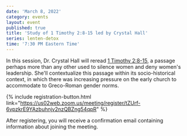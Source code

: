 ```yaml
---
date: 'March 8, 2022'
category: events
layout: event
published: true
title: 'Study of 1 Timothy 2:8-15 led by Crystal Hall'
series: lenten-detox
time: '7:30 PM Eastern Time'
---
```

In this session, Dr. Crystal Hall will reread [1 Timothy 2:8-15](https://bible.oremus.org/?ql=510380030), a passage perhaps more than any other used to silence women and deny women's leadership. She'll contextualize this passage within its socio-historical context, in which there was increasing pressure on the early church to accommodate to Greco-Roman gender norms. 

{% include registration-button.html link="https://us02web.zoom.us/meeting/register/tZUrf-6vpzkrE9YAzbuhnjv2nzQBZng54qpR" %}

After registering, you will receive a confirmation email containing information about joining the meeting.
